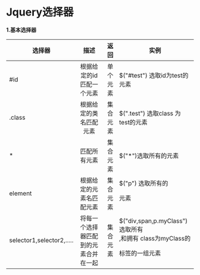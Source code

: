 # Jquery选择器 #

**1.基本选择器**

  



| 选择器 | 描述                      | 返回       |  实例                                  |
| ----- |:------------------------: | ---------:|----------------------------------------|
|   #id | 根据给定的id匹配一个元素     | 单个元素   |  $("#test") 选取id为test的元素           |
| .class| 根据给定的类名匹配元素       | 集合元素   |  $(".test") 选取class 为test的元素       |
| *     | 匹配所有元素                | 集合元素   |  $("*")选取所有的元素                    |
|element|根据给定的元素名匹配元素       |集合元素    | $("p") 选取所有的<p>元素                 |
|selector1,selector2,.....       |将每一个选择器匹配到的元素合并在一起|集合元素|$("div,span,p.myClass")选取所有<div>,<span>和拥有 class为myClass的<p> 标签的一组元素 |
       

 

   


 
